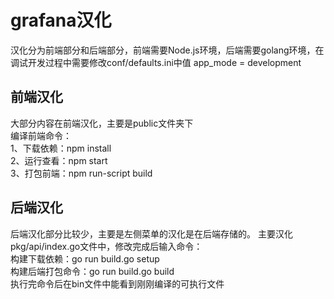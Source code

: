 # grafana汉化
汉化分为前端部分和后端部分，前端需要Node.js环境，后端需要golang环境，在调试开发过程中需要修改conf/defaults.ini中值
app_mode = development

## 前端汉化
大部分内容在前端汉化，主要是public文件夹下<br />
编译前端命令：<br />
1、下载依赖：npm install <br />
2、运行查看：npm start <br />
3、打包前端：npm run-script build <br />


## 后端汉化
后端汉化部分比较少，主要是左侧菜单的汉化是在后端存储的。
主要汉化pkg/api/index.go文件中，修改完成后输入命令：<br/>
构建下载依赖：go run build.go setup <br />
构建后端打包命令：go run build.go build <br />
执行完命令后在bin文件中能看到刚刚编译的可执行文件 <br />

